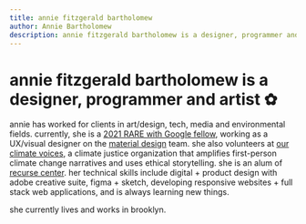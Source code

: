 ```yaml
---
title: annie fitzgerald bartholomew
author: Annie Bartholomew
description: annie fitzgerald bartholomew is a designer, programmer and artist ✿
---
```


<div class="hero"> 
<h1>
annie fitzgerald bartholomew is a designer, programmer and artist ✿
</h1>
</div>

annie has worked for clients in art/design, tech, media and environmental fields. currently, she is a [2021 RARE with Google fellow](https://rare.withgoogle.com/), working as a UX/visual designer on the [material design](https://material.io/) team. she also volunteers at [our climate voices](https://www.ourclimatevoices.org/), a climate justice organization that amplifies first-person climate change narratives and uses ethical storytelling. she is an alum of [recurse center](https://www.recurse.com/about). her technical skills include digital + product design with adobe creative suite, figma + sketch, developing responsive websites + full stack web applications, and is always learning new things.


she currently lives and works in brooklyn.